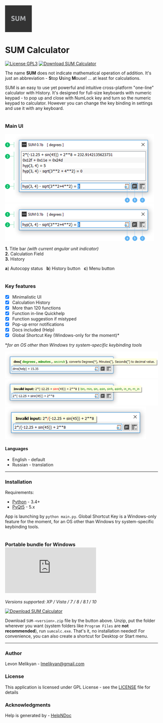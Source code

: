 ![alt text](https://raw.githubusercontent.com/qandak/sumcalc/master/help/en/html/lib/sum96.png "SUM Logo")
# SUM Calculator

[![License GPL3](https://img.shields.io/badge/license-GPL%203-green.svg)](https://github.com/qandak/sumcalc/blob/master/LICENSE) [![Download SUM Calculator](https://img.shields.io/sourceforge/dw/sumcalc.svg)](https://sourceforge.net/projects/sumcalc/files/latest/download)

The name **SUM** does not indicate mathematical operation of addition. It's just an abbreviation - **S**top **U**sing **M**ouse!  ... at least for calculations.

SUM is an easy to use yet powerful and intuitive cross-platform "one-line" calculator with History. It's designed for full-size keyboards with numeric keypad - to pop up and close with NumLock key and turn so the numeric keypad to calculator. However you can change the key binding in settings and use it with any keyboard.
</br></br>

### Main UI

![alt text](https://raw.githubusercontent.com/qandak/sumcalc/master/help/en/html/lib/main_hst_en.png "History view")  
![alt text](https://raw.githubusercontent.com/qandak/sumcalc/master/help/en/html/lib/main_en.png "Simple view")

**1.** Title bar *(with current angular unit indicator)*  
**2.** Calculation Field  
**3.** History

**a**) Autocopy status &nbsp; **b**) History button &nbsp; **c**) Menu button
</br></br>

### Key features
- [x] Minimalistic UI
- [x] Calculation History
- [x] More than 120 functions
- [x] Function in-line Quickhelp
- [x] Function suggestion if mistyped
- [x] Pop-up error notifications
- [x] Docs included (Help)
- [x] Global Shortcut Key (Windows-only for the moment)\*

\**for an OS other than Windows try system-specific keybinding tools*

![alt text](https://raw.githubusercontent.com/qandak/sumcalc/master/help/en/html/lib/quickhelp_en.png "Quickhelp")  
![alt text](https://raw.githubusercontent.com/qandak/sumcalc/master/help/en/html/lib/nameerror_en.png "Suggestions")  
![alt text](https://raw.githubusercontent.com/qandak/sumcalc/master/help/en/html/lib/syntaxerror_en.png "Error notification")  

#### Languages

* English - default  
* Russian - translation

---

### Installation

Requirements:
+ [Python](https://www.python.org) - 3.4+
+ [PyQt5](https://riverbankcomputing.com/software/pyqt) - 5.x

App is launching by `python main.py`. Global Shortcut Key is a Windows-only feature for the moment, for an OS other than Windows try system-specific keybinding tools.
</br></br>

### Portable bundle for Windows [![Download SUM Calculator](https://sourceforge.net/sflogo.php?type=9&group_id=2696916)](https://sourceforge.net/p/sumcalc/)
*Versions supported: XP / Vista / 7 / 8 / 8.1 / 10*

[![Download SUM Calculator](https://a.fsdn.com/con/app/sf-download-button)](https://sourceforge.net/projects/sumcalc/files/latest/download)

Download `SUM-<version>.zip` file by the button above. Unzip, put the folder wherever you want (system folders like `Program Files` are **not recommended**), run `sumcalc.exe`. That's it, no installation needed! For convenience, you can also create a shortcut for Desktop or Start menu.

---

### Author

Levon Melikyan - <lmelikyan@gmail.com>

### License

This application is licensed under GPL License - see the [LICENSE](LICENSE) file for details

### Acknowledgments

Help is generated by - [HelpNDoc](http://www.helpndoc.com)
